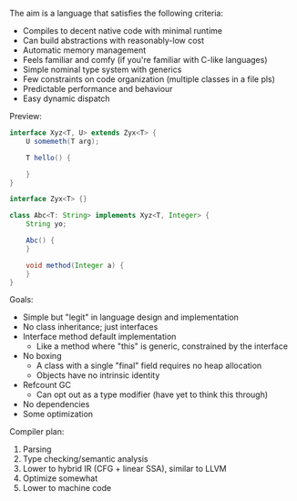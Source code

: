 The aim is a language that satisfies the following criteria:
- Compiles to decent native code with minimal runtime
- Can build abstractions with reasonably-low cost
- Automatic memory management
- Feels familiar and comfy (if you're familiar with C-like languages)
- Simple nominal type system with generics
- Few constraints on code organization (multiple classes in a file pls)
- Predictable performance and behaviour
- Easy dynamic dispatch

Preview:

```java
interface Xyz<T, U> extends Zyx<T> {
    U somemeth(T arg);

    T hello() {

    }
}

interface Zyx<T> {}

class Abc<T: String> implements Xyz<T, Integer> {
    String yo;

    Abc() {
    }

    void method(Integer a) {
    }
}
```

Goals:
- Simple but "legit" in language design and implementation
- No class inheritance; just interfaces
- Interface method default implementation
    - Like a method where "this" is generic, constrained by the interface
- No boxing
    - A class with a single "final" field requires no heap allocation
    - Objects have no intrinsic identity
- Refcount GC
    - Can opt out as a type modifier (have yet to think this through)
- No dependencies
- Some optimization

Compiler plan:
1. Parsing
2. Type checking/semantic analysis
3. Lower to hybrid IR (CFG + linear SSA), similar to LLVM
4. Optimize somewhat
5. Lower to machine code
